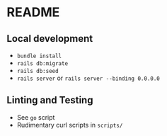 # README

## Local development
- `bundle install`
- `rails db:migrate`
- `rails db:seed`
- `rails server` or `rails server --binding 0.0.0.0`

## Linting and Testing

- See `go` script
- Rudimentary curl scripts in `scripts/`
